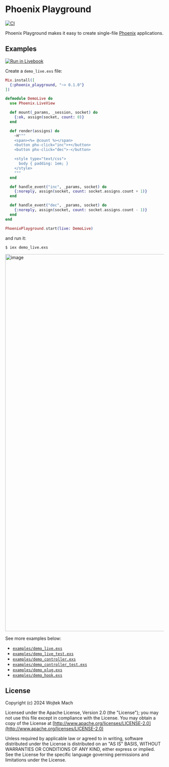 # Phoenix Playground

[![CI](https://github.com/phoenix-playground/phoenix_playground/actions/workflows/ci.yml/badge.svg)](https://github.com/phoenix-playground/phoenix_playground/actions/workflows/ci.yml)

Phoenix Playground makes it easy to create single-file [Phoenix](https://www.phoenixframework.org) applications.

## Examples

[![Run in Livebook](https://livebook.dev/badge/v1/blue.svg)](https://livebook.dev/run?url=https%3A%2F%2Fgithub.com%2Fphoenix-playground%2Fphoenix_playground%2Fblob%2Fmain%2Fexamples%2Fdemo_live.livemd)

Create a `demo_live.exs` file:

```elixir
Mix.install([
  {:phoenix_playground, "~> 0.1.0"}
])

defmodule DemoLive do
  use Phoenix.LiveView

  def mount(_params, _session, socket) do
    {:ok, assign(socket, count: 0)}
  end

  def render(assigns) do
    ~H"""
    <span><%= @count %></span>
    <button phx-click="inc">+</button>
    <button phx-click="dec">-</button>

    <style type="text/css">
      body { padding: 1em; }
    </style>
    """
  end

  def handle_event("inc", _params, socket) do
    {:noreply, assign(socket, count: socket.assigns.count + 1)}
  end

  def handle_event("dec", _params, socket) do
    {:noreply, assign(socket, count: socket.assigns.count - 1)}
  end
end

PhoenixPlayground.start(live: DemoLive)
```

and run it:

```
$ iex demo_live.exs
```

<img width="1195" alt="image" src="demo.png">


See more examples below:

  * [`examples/demo_live.exs`]
  * [`examples/demo_live_test.exs`]
  * [`examples/demo_controller.exs`]
  * [`examples/demo_controller_test.exs`]
  * [`examples/demo_plug.exs`]
  * [`examples/demo_hook.exs`]

## License

Copyright (c) 2024 Wojtek Mach

Licensed under the Apache License, Version 2.0 (the "License");
you may not use this file except in compliance with the License.
You may obtain a copy of the License at [http://www.apache.org/licenses/LICENSE-2.0](http://www.apache.org/licenses/LICENSE-2.0)

Unless required by applicable law or agreed to in writing, software
distributed under the License is distributed on an "AS IS" BASIS,
WITHOUT WARRANTIES OR CONDITIONS OF ANY KIND, either express or implied.
See the License for the specific language governing permissions and
limitations under the License.

[`examples/demo_live.exs`]: examples/demo_live.exs
[`examples/demo_live_test.exs`]: examples/demo_live_test.exs
[`examples/demo_controller.exs`]: examples/demo_controller.exs
[`examples/demo_controller_test.exs`]: examples/demo_controller_test.exs
[`examples/demo_plug.exs`]: examples/demo_plug.exs
[`examples/demo_hook.exs`]: examples/demo_hook.exs
